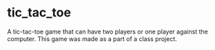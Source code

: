 # tic_tac_toe
A tic-tac-toe game that can have two players or one player against the computer.
This game was made as a part of a class project. 
